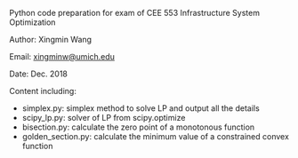 Python code preparation for exam of CEE 553 Infrastructure System Optimization

Author: Xingmin Wang

Email: xingminw@umich.edu

Date: Dec. 2018

Content including:

* simplex.py: simplex method to solve LP and output all the details
* scipy_lp.py: solver of LP from scipy.optimize
* bisection.py: calculate the zero point of a monotonous function
* golden_section.py: calculate the minimum value of a constrained convex function
